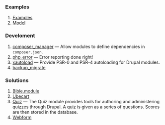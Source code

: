 ### Examples

1. [Examples](https://github.com/drupalprojects/examples)
2. [Model](https://github.com/drupalprojects/model)

### Develoment

1. [composer_manager](https://www.drupal.org/project/composer_manager) — Allow modules to define dependencies in `composer.json`.
1. [php_error](https://www.drupal.org/project/php_error) — Error reporting done right!
1. [xautoload](https://www.drupal.org/project/xautoload) — Provide PSR-0 and PSR-4 autoloading for Drupal modules.
2. [backup_migrate](http://drupal.org/project/backup_migrate)

### Solutions

1. [Bible.module](http://drupalbible.org/)
2. [Ubecart](http://drupal.org/project/ubercart)
2. [Quiz](https://www.drupal.org/project/quiz) — The Quiz module provides tools for authoring and administering quizzes through Drupal. A quiz is given as a series of questions. Scores are then stored in the database.
3. [Webform](https://www.drupal.org/project/webform)
